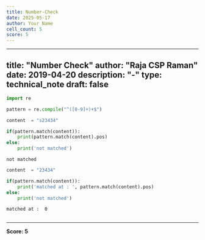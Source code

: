 ```yaml
---
title: Number-Check
date: 2025-05-17
author: Your Name
cell_count: 5
score: 5
---
```


---
title: "Number Check"
author: "Raja CSP Raman"
date: 2019-04-20
description: "-"
type: technical_note
draft: false
---

```python
import re
```


```python
pattern = re.compile("^([0-9]+)+$")

content  = "s23434"

if(pattern.match(content)):
    print(pattern.match(content).pos)
else:
    print('not matched')
```

    not matched



```python
content  = "23434"

if(pattern.match(content)):
    print('matched at : ', pattern.match(content).pos)
else:
    print('not matched')
```

    matched at :  0



```python

```


---
**Score: 5**